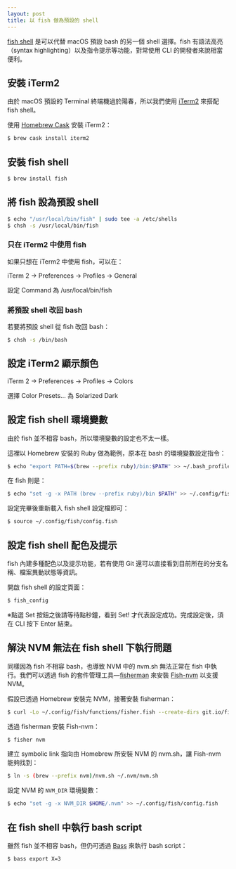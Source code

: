 ```yaml
---
layout: post
title: 以 fish 做為預設的 shell
---
```


[fish shell](https://fishshell.com/) 是可以代替 macOS 預設 bash 的另一個 shell 選擇。fish 有語法高亮（syntax highlighting）以及指令提示等功能，對常使用 CLI 的開發者來說相當便利。

## 安裝 iTerm2
由於 macOS 預設的 Terminal 終端機過於陽春，所以我們使用 [iTerm2](https://www.iterm2.com/) 來搭配 fish shell。

使用 [Homebrew Cask](https://caskroom.github.io/) 安裝 iTerm2：

```bash
$ brew cask install iterm2
```

## 安裝 fish shell
```bash
$ brew install fish
```

## 將 fish 設為預設 shell
```bash
$ echo "/usr/local/bin/fish" | sudo tee -a /etc/shells
$ chsh -s /usr/local/bin/fish
```

### 只在 iTerm2 中使用 fish
如果只想在 iTerm2 中使用 fish，可以在：

iTerm 2 -> Preferences -> Profiles -> General

設定 Command 為 /usr/local/bin/fish

### 將預設 shell 改回 bash
若要將預設 shell 從 fish 改回 bash：

```bash
$ chsh -s /bin/bash
```

## 設定 iTerm2 顯示顏色
iTerm 2 -> Preferences -> Profiles -> Colors

選擇 Color Presets… 為 Solarized Dark

## 設定 fish shell 環境變數
由於 fish 並不相容 bash，所以環境變數的設定也不太一樣。

這裡以 Homebrew 安裝的 Ruby 做為範例，原本在 bash 的環境變數設定指令：

```bash
$ echo "export PATH=$(brew --prefix ruby)/bin:$PATH" >> ~/.bash_profile
```

在 fish 則是：

```bash
$ echo "set -g -x PATH (brew --prefix ruby)/bin $PATH" >> ~/.config/fish/config.fish
```

設定完畢後重新載入 fish shell 設定檔即可：

```bash
$ source ~/.config/fish/config.fish
```

## 設定 fish shell 配色及提示
fish 內建多種配色以及提示功能，若有使用 Git 還可以直接看到目前所在的分支名稱、檔案異動狀態等資訊。

開啟 fish shell 的設定頁面：

```bash
$ fish_config
```

※點選 Set 按鈕之後請等待點秒鐘，看到 Set! 才代表設定成功。完成設定後，須在 CLI 按下 Enter 結束。

## 解決 NVM 無法在 fish shell 下執行問題
同樣因為 fish 不相容 bash，也導致 NVM 中的 nvm.sh 無法正常在 fish 中執行。我們可以透過 fish 的套件管理工具—[fisherman](https://fisherman.github.io/) 來安裝 [Fish-nvm](https://github.com/fisherman/nvm) 以支援 NVM。

假設已透過 Homebrew 安裝完 NVM，接著安裝 fisherman：

```bash
$ curl -Lo ~/.config/fish/functions/fisher.fish --create-dirs git.io/fisher
```

透過 fisherman 安裝 Fish-nvm：

```bash
$ fisher nvm
```

建立 symbolic link 指向由 Homebrew 所安裝 NVM 的 nvm.sh，讓 Fish-nvm 能夠找到：

```bash
$ ln -s (brew --prefix nvm)/nvm.sh ~/.nvm/nvm.sh
```

設定 NVM 的 `NVM_DIR` 環境變數：

```bash
$ echo "set -g -x NVM_DIR $HOME/.nvm" >> ~/.config/fish/config.fish
```

## 在 fish shell 中執行 bash script

雖然 fish 並不相容 bash，但仍可透過 [Bass](https://github.com/edc/bass) 來執行 bash script：

```bash
$ bass export X=3
```